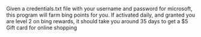 Given a credentials.txt file with your username and password for microsoft,
this program will farm bing points for you. If activated daily, and granted
you are level 2 on bing rewards, it should take you around 35 days to get a
$5 Gift card for online shopping
